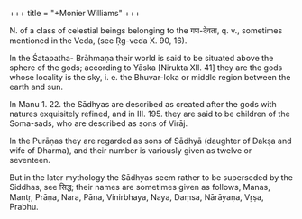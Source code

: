 +++
title = "+Monier Williams"
+++

N. of a class of celestial beings belonging to the गण-देवता, q. v., sometimes mentioned in the Veda, (see Ṛg-veda X. 90, 16).

In the Śatapatha- Brāhmaṇa their world is said to be situated above the sphere of the gods; according to Yāska [Nirukta XII. 41] they are the gods whose locality is the sky, i. e. the Bhuvar-loka or middle region between the earth and sun.

In Manu 1. 22. the Sādhyas are described as created after the gods with natures exquisitely refined, and in III. 195. they are said to be children of the Soma-sads, who are described as sons of Virāj.

In the Purāṇas they are regarded as sons of Sādhyā (daughter of Dakṣa and wife of Dharma), and their number is variously given as twelve or seventeen.

But in the later mythology the Sādhyas seem rather to be superseded by the Siddhas, see सिद्ध; their names are sometimes given as follows, Manas, Mantṛ, Prāṇa, Nara, Pāna, Vinirbhaya, Naya, Daṃsa, Nārāyaṇa, Vṛṣa, Prabhu.
